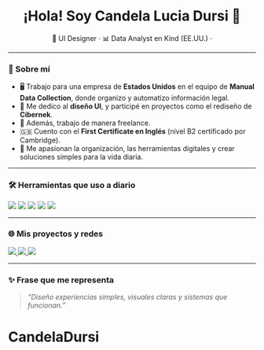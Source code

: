 <h1 align="center">¡Hola! Soy Candela Lucia Dursi 👋</h1>

<p align="center">
🎨 UI Designer · 📊 Data Analyst en Kind (EE.UU.) ·
</p>

---

### 💁 Sobre mí

- 🖥 Trabajo para una empresa de **Estados Unidos** en el equipo de **Manual Data Collection**, donde organizo y automatizo información legal.
- 🎨 Me dedico al **diseño UI**, y participé en proyectos como el rediseño de **Cibernek**.
- 💅 Además, trabajo de manera freelance.
- 🇬🇧 Cuento con el **First Certificate en Inglés** (nivel B2 certificado por Cambridge).
- 🧠 Me apasionan la organización, las herramientas digitales y crear soluciones simples para la vida diaria.

---

### 🛠 Herramientas que uso a diario

<p align="left">
  <img src="https://img.shields.io/badge/Figma-F24E1E?style=for-the-badge&logo=figma&logoColor=white"/>
  <img src="https://img.shields.io/badge/Notion-000000?style=for-the-badge&logo=notion&logoColor=white"/>
  <img src="https://img.shields.io/badge/Slack-4A154B?style=for-the-badge&logo=slack&logoColor=white"/>
  <img src="https://img.shields.io/badge/Zapier-FF4A00?style=for-the-badge&logo=zapier&logoColor=white"/>
  <img src="https://img.shields.io/badge/Google%20Sheets-34A853?style=for-the-badge&logo=google-sheets&logoColor=white"/>
</p>

---

### 🌐 Mis proyectos y redes

<p align="left">
  <a href="https://www.linkedin.com/in/candeladursi" target="_blank">
    <img src="https://img.shields.io/badge/LinkedIn-Candela%20Dursi-0077B5?style=for-the-badge&logo=linkedin&logoColor=white" />
  </a>
  <a href="https://instagram.com/respira.bagues" target="_blank">
    <img src="https://img.shields.io/badge/@respira.bagues-E4405F?style=for-the-badge&logo=instagram&logoColor=white" />
  </a>
  <a href="https://tuportfolio.com" target="_blank">
    <img src="https://img.shields.io/badge/Portafolio-Web-000?style=for-the-badge&logo=google-chrome&logoColor=white" />
  </a>
</p>

---

### ✨ Frase que me representa

> *“Diseño experiencias simples, visuales claras y sistemas que funcionan.”*
# CandelaDursi
